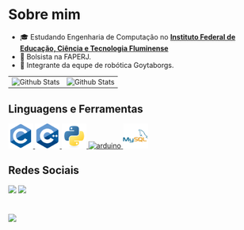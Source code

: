 # Sobre mim
- 🎓 Estudando Engenharia de Computação no <strong><a href="https://portal1.iff.edu.br/nossos-campi/campos-centro">Instituto Federal de Educação, Ciência e Tecnologia Fluminense</a></strong></li>
- 💼 Bolsista na FAPERJ.
- 🤖 Integrante da equpe de robótica Goytaborgs.




<table>
    <tr>
        <td>
        <img
            align="left"
            src="https://github-readme-stats.vercel.app/api?username=FredericoVianaa&theme=dracula&show_icons=true"
            alt="Github Stats"
        />
        </td>
        <td>
        <img
            align="left"
            src="https://github-readme-stats.vercel.app/api/top-langs/?username=FredericoViana&theme=dracula&layout=compact"
            alt="Github Stats"
        />
        </td>
    </tr>
</table>




## Linguagens e Ferramentas

<p align="left"> </a> <a href="https://www.cprogramming.com/" target="_blank" rel="noreferrer"> <img src="https://raw.githubusercontent.com/devicons/devicon/master/icons/c/c-original.svg" alt="c" width="50" height="50"/> </a> <a href="https://www.w3schools.com/cpp/" target="_blank" rel="noreferrer"> <img src="https://raw.githubusercontent.com/devicons/devicon/master/icons/cplusplus/cplusplus-original.svg" alt="cplusplus" width="50" height="50"/> </a></a> <a href="https://www.python.org" target="_blank" rel="noreferrer"> <img src="https://raw.githubusercontent.com/devicons/devicon/master/icons/python/python-original.svg" alt="python" width="50" height="50"/>
<a href="https://www.arduino.cc/" target="_blank" rel="noreferrer"> <img src="https://cdn.worldvectorlogo.com/logos/arduino-1.svg" alt="arduino" width="50" height="50"/>  
<a href="https://www.mysql.com/" target="_blank" rel="noreferrer"> <img src="https://raw.githubusercontent.com/devicons/devicon/master/icons/mysql/mysql-original-wordmark.svg" alt="mysql" width="50" height="50"/>  </a> </p>


## Redes Sociais
<div>
  <a href="https://instagram.com/Viana.fredd" target="_blank"><img src="https://img.shields.io/badge/-Instagram-%23E4405F?style=for-the-badge&logo=instagram&logoColor=white" target="_blank"></a>
  <a href="https://www.linkedin.com/in/frederico-v-bab29b10a/" target="_blank"><img src="https://img.shields.io/badge/-LinkedIn-%230077B5?style=for-the-badge&logo=linkedin&logoColor=white" target="_blank"></a> 
  
</div>

#
<img src="https://user-images.githubusercontent.com/74038190/225813708-98b745f2-7d22-48cf-9150-083f1b00d6c9.gif" width="800">
<br><br>
